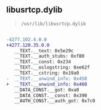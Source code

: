 ## libusrtcp.dylib

> `/usr/lib/libusrtcp.dylib`

```diff

-4277.102.4.0.0
+4277.120.35.0.0
   __TEXT.__text: 0x5e29c
   __TEXT.__auth_stubs: 0xf80
   __TEXT.__const: 0x234
   __TEXT.__oslogstring: 0xe62f
   __TEXT.__cstring: 0x19a0
-  __TEXT.__unwind_info: 0x458
+  __TEXT.__unwind_info: 0x460
   __DATA_CONST.__got: 0xa0
   __DATA_CONST.__const: 0x390
   __AUTH_CONST.__auth_got: 0x7c0

```
